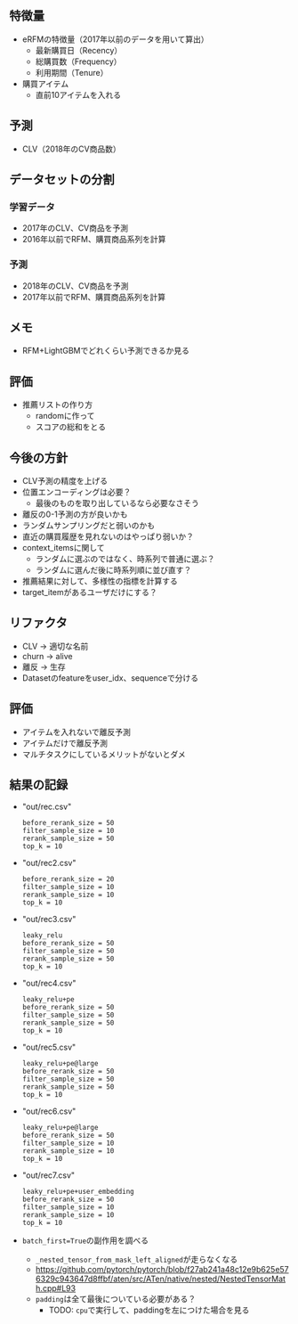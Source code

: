 ## 特徴量

- eRFMの特徴量（2017年以前のデータを用いて算出）
    - 最新購買日（Recency）
    - 総購買数（Frequency）
    - 利用期間（Tenure）
- 購買アイテム
    - 直前10アイテムを入れる

## 予測

- CLV（2018年のCV商品数）

## データセットの分割

### 学習データ

- 2017年のCLV、CV商品を予測
- 2016年以前でRFM、購買商品系列を計算

### 予測

- 2018年のCLV、CV商品を予測
- 2017年以前でRFM、購買商品系列を計算

## メモ

- RFM+LightGBMでどれくらい予測できるか見る

## 評価

- 推薦リストの作り方
    - randomに作って
    - スコアの総和をとる

## 今後の方針

- CLV予測の精度を上げる
- 位置エンコーディングは必要？
    - 最後のものを取り出しているなら必要なさそう
- 離反の0-1予測の方が良いかも
- ランダムサンプリングだと弱いのかも
- 直近の購買履歴を見れないのはやっぱり弱いか？
- context_itemsに関して
    - ランダムに選ぶのではなく、時系列で普通に選ぶ？
    - ランダムに選んだ後に時系列順に並び直す？
- 推薦結果に対して、多様性の指標を計算する
- target_itemがあるユーザだけにする？

## リファクタ

- CLV -> 適切な名前
- churn -> alive
- 離反 -> 生存
- Datasetのfeatureをuser_idx、sequenceで分ける

## 評価

- アイテムを入れないで離反予測
- アイテムだけで離反予測
- マルチタスクにしているメリットがないとダメ

## 結果の記録

- "out/rec.csv"
    ```
    before_rerank_size = 50
    filter_sample_size = 10
    rerank_sample_size = 50
    top_k = 10
    ```

- "out/rec2.csv"
    ```
    before_rerank_size = 20
    filter_sample_size = 10
    rerank_sample_size = 10
    top_k = 10
    ```

- "out/rec3.csv"
    ```
    leaky_relu
    before_rerank_size = 50
    filter_sample_size = 50
    rerank_sample_size = 50
    top_k = 10
    ```

- "out/rec4.csv"
    ```
    leaky_relu+pe
    before_rerank_size = 50
    filter_sample_size = 50
    rerank_sample_size = 50
    top_k = 10
    ```

- "out/rec5.csv"
    ```
    leaky_relu+pe@large
    before_rerank_size = 50
    filter_sample_size = 50
    rerank_sample_size = 50
    top_k = 10
    ```

- "out/rec6.csv"
    ```
    leaky_relu+pe@large
    before_rerank_size = 50
    filter_sample_size = 10
    rerank_sample_size = 10
    top_k = 10
    ```

- "out/rec7.csv"
    ```
    leaky_relu+pe+user_embedding
    before_rerank_size = 50
    filter_sample_size = 10
    rerank_sample_size = 10
    top_k = 10
    ```

- `batch_first=True`の副作用を調べる
    - `_nested_tensor_from_mask_left_aligned`が走らなくなる
    - https://github.com/pytorch/pytorch/blob/f27ab241a48c12e9b625e576329c943647d8ffbf/aten/src/ATen/native/nested/NestedTensorMath.cpp#L93
    - `padding`は全て最後についている必要がある？
        - TODO: `cpu`で実行して、paddingを左につけた場合を見る
